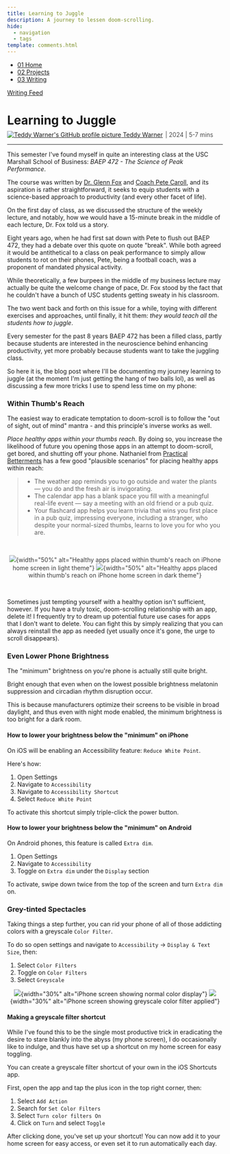 ```yaml
---
title: Learning to Juggle
description: A journey to lessen doom-scrolling.
hide:
  - navigation
  - tags
template: comments.html
---
```


<head>
  <meta charset="UTF-8">
  <meta name="viewport" content="width=device-width, initial-scale=1.0">
  
  <!-- Primary Meta Tags -->
  <meta name="title" content="Learning to Juggle - Teddy Warner">
  <meta name="description" content="A journey to lessen doom-scrolling.">
  <meta name="keywords" content="Juggling, Digital wellness, Phone addiction, Screen time, Productivity habits, Phone brightness, Greyscale mode, Digital minimalism, Screen addiction, Healthy apps">
  <meta name="author" content="Teddy Warner">
  <meta name="robots" content="index, follow">
  
  <!-- Open Graph / Facebook -->
  <meta property="og:type" content="website">
  <meta property="og:url" content="https://teddywarner.org/writings/juggling/">
  <meta property="og:title" content="Learning to Juggle - Teddy Warner">
  <meta property="og:description" content="A journey to lessen doom-scrolling.">
  <meta property="og:image" content="https://teddywarner.org/assets/images/thumb.png?foo=bar">
  <meta property="og:image:type" content="image/png">
  <meta property="og:image:width" content="1200">
  <meta property="og:image:height" content="630">

  <!-- Twitter -->
  <meta property="twitter:card" content="summary_large_image">
  <meta property="twitter:url" content="https://teddywarner.org/writings/juggling/">
  <meta property="twitter:title" content="Learning to Juggle - Teddy Warner">
  <meta property="twitter:description" content="A journey to lessen doom-scrolling.">
  <meta property="twitter:image" content="https://teddywarner.org/assets/images/thumb.png?foo=bar">

  <!-- Existing resource links -->
  <script src="https://kit.fontawesome.com/79ff35ecec.js" crossorigin="anonymous"></script>
  <link rel="preconnect" href="https://fonts.googleapis.com">
  <link rel="preconnect" href="https://fonts.gstatic.com" crossorigin>
  <link href="https://fonts.googleapis.com/css2?family=Crimson+Pro:ital,wght@0,200..900;1,200..900&display=swap" rel="stylesheet">
  <link href="https://fonts.googleapis.com/css2?family=Crimson+Pro:ital,wght@0,200..900;1,200..900&family=JetBrains+Mono:ital,wght@0,100..800;1,100..800&display=swap" rel="stylesheet">
  <link rel="stylesheet" href="../../assets/css/projects/project.css">
</head>

  <nav class="main-navigation">
    <ul>
      <li><a class="home" href="https://teddywarner.com"><span class="navnum">01</span> Home</a></li>
      <li><a class="proj" href="https://teddywarner.com/proj/"><span class="navnum">02</span> Projects</a></li>
      <li><a class="writ" href="https://teddywarner.com/writ/"><span class="navnum">03</span> Writing</a></li>
    </ul>
  </nav>

<div class="return2feed"><a href="https://teddywarner.org/writ"><i class="fa-solid fa-arrow-left-long"></i> Writing Feed</a></div>

# Learning to Juggle

<div style="margin-top: -0.8em;">
  <span class="abtlinks"><a href="https://x.com/WarnerTeddy"><img src="https://avatars.githubusercontent.com/u/48384497" alt="Teddy Warner's GitHub profile picture" class="profilepic"><span class="abt" id="name"> Teddy Warner</a><span class="abt" style="font-weight: 300; padding-left: 6px;"><span class="year">| 2024 </span>| <span class="readTime"><i class="far fa-clock"></i> 5-7 mins</span></span></span></span>
  <span class="share" style=" color: inherit;">
  <a class="fb" title="Share on Facebook" href="https://www.facebook.com/sharer/sharer.php?u=https://teddywarner.org/writings/juggling/"><i class="fa-brands fa-facebook"></i></a>
  <a class="twitter" title="Share on Twitter" href="https://twitter.com/intent/tweet?url=https://teddywarner.org/writings/juggling/&text="><i class="fa-brands fa-x-twitter"></i></a>
  <a class="pin" title="Share on Pinterest" href="https://pinterest.com/pin/create/button/?url=https://teddywarner.org/writings/juggling/&media=&description="><i class="fa-brands fa-pinterest"></i></a>
  <a class="ln" title="Share on LinkedIn" href="https://www.linkedin.com/shareArticle?mini=true&url=https://teddywarner.org/writings/juggling/"><i class="fab fa-linkedin"></i></a>
  <a class="email" title="Share via Email" href="mailto:info@example.com?&subject=&cc=&bcc=&body=https://teddywarner.org/writings/juggling/%0A"><i class="fa-solid fa-paper-plane"></i></a>
  </span>
</div>

---

This semester I've found myself in quite an interesting class at the USC Marshall School of Business: *BAEP 472 - The Science of Peak Performance*.

The course was written by [Dr. Glenn Fox](https://glennrfox.com/) and [Coach Pete Caroll](https://www.petecarroll.com/), and its aspiration is rather straightforward, it seeks to equip students with a science-based approach to productivity (and every other facet of life).

On the first day of class, as we discussed the structure of the weekly lecture, and notably, how we would have a 15-minute break in the middle of each lecture, Dr. Fox told us a story.

Eight years ago, when he had first sat down with Pete to flush out BAEP 472, they had a debate over this quote on quote "break". While both agreed it would be antithetical to a class on peak performance to simply allow students to rot on their phones, Pete, being a football coach, was a proponent of mandated physical activity. 

While theoretically, a few burpees in the middle of my business lecture may actually be quite the welcome change of pace, Dr. Fox stood by the fact that he couldn't have a bunch of USC students getting sweaty in his classroom. 

The two went back and forth on this issue for a while, toying with different exercises and approaches, until finally, it hit them: *they would teach all the students how to juggle*.

Every semester for the past 8 years BAEP 472 has been a filled class, partly because students are interested in the neuroscience behind enhancing productivity, yet more probably because students want to take the juggling class.

So here it is, the blog post where I'll be documenting my journey learning to juggle (at the moment I'm just getting the hang of two balls lol), as well as discussing a few more tricks I use to spend less time on my phone:

### Within Thumb's Reach

The easiest way to eradicate temptation to doom-scroll is to follow the "out of sight, out of mind" mantra - and this principle's inverse works as well. 

*Place healthy apps within your thumbs reach.* By doing so, you increase the likelihood of future you opening those apps in an attempt to doom-scroll, get bored, and shutting off your phone. Nathaniel from [Practical Betterments](https://practicalbetterments.com/) has a few good "plausible scenarios" for placing healthy apps within reach:

> - The weather app reminds you to go outside and water the plants — you do and the fresh air is invigorating.
> - The calendar app has a blank space you fill with a meaningful real-life event — say a meeting with an old friend or a pub quiz.
> - Your flashcard app helps you learn trivia that wins you first place in a pub quiz, impressing everyone, including a stranger, who despite your normal-sized thumbs, learns to love you for who you are.

<br/>
<center style="opacity:85%;">

 ![](../assets/images/juggle/light.png#only-light){width="50%" alt="Healthy apps placed within thumb's reach on iPhone home screen in light theme"}
 ![](../assets/images/juggle/dark.png#only-dark){width="50%" alt="Healthy apps placed within thumb's reach on iPhone home screen in dark theme"}

</center>
<br/>

Sometimes just tempting yourself with a healthy option isn't sufficient, however. If you have a truly toxic, doom-scrolling relationship with an app, delete it! I frequently try to dream up potential future use cases for apps that I don't want to delete. You can fight this by simply realizing that you can always reinstall the app as needed (yet usually once it's gone, the urge to scroll disappears).

### Even Lower Phone Brightness

The "minimum" brightness on you're phone is actually still quite bright. 

Bright enough that even when on the lowest possible brightness melatonin suppression and circadian rhythm disruption occur. 

This is because manufacturers optimize their screens to be visible in broad daylight, and thus even with night mode enabled, the minimum brightness is too bright for a dark room. 

<h4>How to lower your brightness below the "minimum" on iPhone</h4>

On iOS will be enabling an Accessibility feature: `Reduce White Point`.

Here's how:

1. Open Settings
2. Navigate to `Accessibility`
3. Navigate to `Accessibility Shortcut`
4. Select `Reduce White Point`

To activate this shortcut simply triple-click the power button.

<h4>How to lower your brightness below the "minimum" on Android</h4>

On Android phones, this feature is called `Extra dim`.

1. Open Settings
2. Navigate to `Accessibility`
3. Toggle on `Extra dim` under the `Display` section

To activate, swipe down twice from the top of the screen and turn `Extra dim` on.

### Grey-tinted Spectacles

Taking things a step further, you can rid your phone of all of those addicting colors with a greyscale `Color Filter`.

To do so open settings and navigate to `Accessibility` -> `Display & Text Size`, then:

1. Select `Color Filters`
2. Toggle on `Color Filters`
3. Select `Greyscale`

<center>

 ![](../assets/images/juggle/color.png){width="30%" alt="iPhone screen showing normal color display"}
 ![](../assets/images/juggle/grey.png){width="30%" alt="iPhone screen showing greyscale color filter applied"}

</center>

<h4>Making a greyscale filter shortcut</h4>

While I've found this to be the single most productive trick in eradicating the desire to stare blankly into the abyss (my phone screen), I do occasionally like to indulge, and thus have set up a shortcut on my home screen for easy toggling.

You can create a greyscale filter shortcut of your own in the iOS Shortcuts app. 

First, open the app and tap the plus icon in the top right corner, then:

1. Select `Add Action`
2. Search for `Set Color Filters`
3. Select `Turn color filters On`
4. Click on `Turn` and select `Toggle`

After clicking done, you've set up your shortcut! You can now add it to your home screen for easy access, or even set it to run automatically each day. 

[^1]: https://www.reddit.com/r/AndroidQuestions/comments/czwzwp/why_is_android_minimum_brightness_so_high/
[^2]:https://www.ncbi.nlm.nih.gov/pmc/articles/PMC5839336/
[^3]:https://cemind.org/blog/screen-brightness-and-how-it-negatively-impacts-your-sleep/
[^4]:https://www.csl.sri.com/users/jha/papers/cases15.pdf
[^5]:https://practicalbetterments.com/create-a-shortcut-for-even-lower-phone-brightness\
[^6]:https://practicalbetterments.com/place-healthy-apps-within-thumbs-reach/
[^7]:https://www.calm.com/blog/screen-time-before-bed
[^8]:https://www.health.harvard.edu/staying-healthy/blue-light-has-a-dark-side
[^9]:https://www.popularmechanics.com/technology/gadgets/how-to/a9340/how-to-fix-your-phones-brightness-settings-15839497/